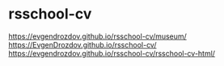# rsschool-cv
https://evgendrozdov.github.io/rsschool-cv/museum/
https://EvgenDrozdov.github.io/rsschool-cv/
https://evgendrozdov.github.io/rsschool-cv/rsschool-cv-html/

